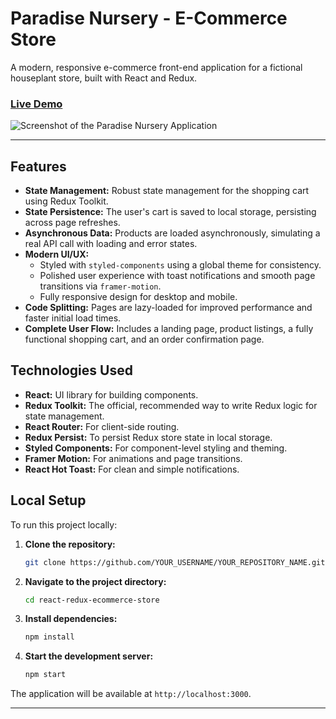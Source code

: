 # Paradise Nursery - E-Commerce Store

A modern, responsive e-commerce front-end application for a fictional houseplant store, built with React and Redux.

### [Live Demo](https://YOUR_PROJECT_NAME.vercel.app/) <!-- IMPORTANT: Add your Vercel link here! -->

![Screenshot of the Paradise Nursery Application](./screenshot.png) <!-- Pro tip: Add a nice screenshot! -->

---

## Features

- **State Management:** Robust state management for the shopping cart using Redux Toolkit.
- **State Persistence:** The user's cart is saved to local storage, persisting across page refreshes.
- **Asynchronous Data:** Products are loaded asynchronously, simulating a real API call with loading and error states.
- **Modern UI/UX:**
  - Styled with `styled-components` using a global theme for consistency.
  - Polished user experience with toast notifications and smooth page transitions via `framer-motion`.
  - Fully responsive design for desktop and mobile.
- **Code Splitting:** Pages are lazy-loaded for improved performance and faster initial load times.
- **Complete User Flow:** Includes a landing page, product listings, a fully functional shopping cart, and an order confirmation page.

## Technologies Used

- **React:** UI library for building components.
- **Redux Toolkit:** The official, recommended way to write Redux logic for state management.
- **React Router:** For client-side routing.
- **Redux Persist:** To persist Redux store state in local storage.
- **Styled Components:** For component-level styling and theming.
- **Framer Motion:** For animations and page transitions.
- **React Hot Toast:** For clean and simple notifications.

## Local Setup

To run this project locally:

1.  **Clone the repository:**
    ```bash
    git clone https://github.com/YOUR_USERNAME/YOUR_REPOSITORY_NAME.git
    ```
2.  **Navigate to the project directory:**
    ```bash
    cd react-redux-ecommerce-store
    ```
3.  **Install dependencies:**
    ```bash
    npm install
    ```
4.  **Start the development server:**
    ```bash
    npm start
    ```
The application will be available at `http://localhost:3000`.

---